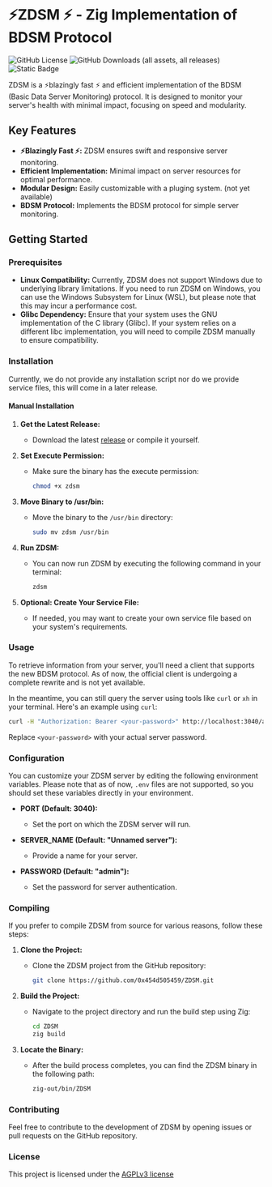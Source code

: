 # ⚡ZDSM ⚡ - Zig Implementation of BDSM Protocol

![GitHub License](https://img.shields.io/github/license/0x454d505459/ZDSM)
![GitHub Downloads (all assets, all releases)](https://img.shields.io/github/downloads/0x454d505459/ZDSM/total)
![Static Badge](https://img.shields.io/badge/language-Zig-F7A41D)

ZDSM is a ⚡blazingly fast ⚡ and efficient implementation of the BDSM (Basic Data Server Monitoring) protocol. It is designed to monitor your server's health with minimal impact, focusing on speed and modularity.

## Key Features

- **⚡Blazingly Fast ⚡:** ZDSM ensures swift and responsive server monitoring.
- **Efficient Implementation:** Minimal impact on server resources for optimal performance.
- **Modular Design:** Easily customizable with a pluging system. (not yet available)
- **BDSM Protocol:** Implements the BDSM protocol for simple server monitoring.

## Getting Started

### Prerequisites

- **Linux Compatibility:** Currently, ZDSM does not support Windows due to underlying library limitations. If you need to run ZDSM on Windows, you can use the Windows Subsystem for Linux (WSL), but please note that this may incur a performance cost.
- **Glibc Dependency:** Ensure that your system uses the GNU implementation of the C library (Glibc). If your system relies on a different libc implementation, you will need to compile ZDSM manually to ensure compatibility.

### Installation

Currently, we do not provide any installation script nor do we provide service files, this will come in a later release.

#### Manual Installation

1. **Get the Latest Release:**
   - Download the latest [release](https://github.com/0x454d505459/ZDSM/releases) or compile it yourself.

2. **Set Execute Permission:**
   - Make sure the binary has the execute permission:
     ```bash
     chmod +x zdsm
     ```

3. **Move Binary to /usr/bin:**
   - Move the binary to the `/usr/bin` directory:
     ```bash
     sudo mv zdsm /usr/bin
     ```

4. **Run ZDSM:**
   - You can now run ZDSM by executing the following command in your terminal:
     ```bash
     zdsm
     ```

5. **Optional: Create Your Service File:**
   - If needed, you may want to create your own service file based on your system's requirements.

### Usage

To retrieve information from your server, you'll need a client that supports the new BDSM protocol. As of now, the official client is undergoing a complete rewrite and is not yet available.

In the meantime, you can still query the server using tools like `curl` or `xh` in your terminal. Here's an example using `curl`:

```bash
curl -H "Authorization: Bearer <your-password>" http://localhost:3040/api
```
Replace `<your-password>` with your actual server password.

### Configuration

You can customize your ZDSM server by editing the following environment variables. Please note that as of now, `.env` files are not supported, so you should set these variables directly in your environment.

- **PORT (Default: 3040):**
  - Set the port on which the ZDSM server will run.

- **SERVER_NAME (Default: "Unnamed server"):**
  - Provide a name for your server.

- **PASSWORD (Default: "admin"):**
  - Set the password for server authentication.

### Compiling

If you prefer to compile ZDSM from source for various reasons, follow these steps:

1. **Clone the Project:**
   - Clone the ZDSM project from the GitHub repository:
     ```bash
     git clone https://github.com/0x454d505459/ZDSM.git
     ```

2. **Build the Project:**
   - Navigate to the project directory and run the build step using Zig:
     ```bash
     cd ZDSM
     zig build
     ```

3. **Locate the Binary:**
   - After the build process completes, you can find the ZDSM binary in the following path:
     ```bash
     zig-out/bin/ZDSM
     ```

### Contributing

Feel free to contribute to the development of ZDSM by opening issues or pull requests on the GitHub repository.

### License

This project is licensed under the [AGPLv3 license](https://github.com/0x454d505459/ZDSM/blob/main/LICENSE) 
